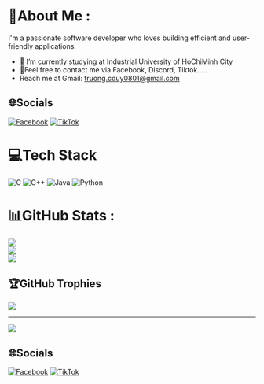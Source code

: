 # 💫About Me :
I'm a passionate software developer who loves building efficient and user-friendly applications.
  - 🌱 I’m currently studying at Industrial University of HoChiMinh City
  - 💬Feel free to contact me via Facebook, Discord, Tiktok.....
  - Reach me at Gmail: truong.cduy0801@gmail.com

## 🌐Socials
[![Facebook](https://img.shields.io/badge/Facebook-%231877F2.svg?logo=Facebook&logoColor=white)](https://web.facebook.com/truong.duy.48730) [![TikTok](https://img.shields.io/badge/TikTok-%23000000.svg?logo=TikTok&logoColor=white)](https://www.tiktok.com/@truogc.duy0801?_t=ZS-8zHGMw62ZSi&_r=1) 

# 💻Tech Stack
![C](https://img.shields.io/badge/c-%2300599C.svg?style=for-the-badge&logo=c&logoColor=white) ![C++](https://img.shields.io/badge/c++-%2300599C.svg?style=for-the-badge&logo=c%2B%2B&logoColor=white) ![Java](https://img.shields.io/badge/java-%23ED8B00.svg?style=for-the-badge&logo=java&logoColor=white) ![Python](https://img.shields.io/badge/python-3670A0?style=for-the-badge&logo=python&logoColor=ffdd54)
# 📊GitHub Stats :
![](https://github-readme-stats.vercel.app/api?username=truongcduy-DCB&theme=radical&hide_border=false&include_all_commits=false&count_private=false)<br/>
![](https://github-readme-streak-stats.herokuapp.com/?user=truongcduy-DCB&theme=radical&hide_border=false)<br/>
![](https://github-readme-stats.vercel.app/api/top-langs/?username=truongcduy-DCB&theme=radical&hide_border=false&include_all_commits=false&count_private=false&layout=compact)

## 🏆GitHub Trophies
![](https://github-trophies.vercel.app/?username=truongcduy-DCB&theme=radical&no-frame=false&no-bg=false&margin-w=4)

---
[![](https://visitcount.itsvg.in/api?id=truongcduy-DCB&icon=0&color=0)](https://visitcount.itsvg.in)

## 🌐Socials
[![Facebook](https://img.shields.io/badge/Facebook-%231877F2.svg?logo=Facebook&logoColor=white)](https://web.facebook.com/truong.duy.48730) [![TikTok](https://img.shields.io/badge/TikTok-%23000000.svg?logo=TikTok&logoColor=white)](https://www.tiktok.com/@truogc.duy0801?_t=ZS-8zHGMw62ZSi&_r=1) 
